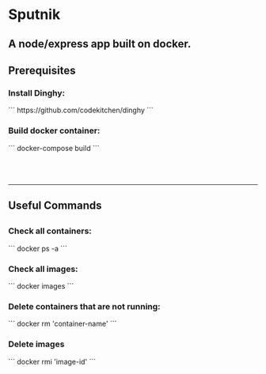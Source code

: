 # Sputnik
<h2>
A node/express app built on docker.
</h2>

<h2>
Prerequisites
</h2>
<h3>
Install Dinghy:
</h3>
```
https://github.com/codekitchen/dinghy
```

<h3>
Build docker container:
</h3>
```
docker-compose build
```


<br>
<br>
<br>
<br>


<hr>

<h2>
Useful Commands
<h2>

<h3>
Check all containers:
</h3>
```
docker ps -a
```

<h3>
Check all images:
</h3>
```
docker images
```

<h3>
Delete containers that are not running:
</h3>
```
docker rm 'container-name'
```

<h3>Delete images</h3>
```
docker rmi 'image-id'
```
